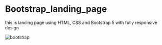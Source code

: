 # Bootstrap_landing_page
this is landing page  using HTML, CSS and Bootstrap 5 with fully responsive design 

![bootstrap](https://user-images.githubusercontent.com/100835323/166221916-08276b30-56ab-491f-9e88-baf3b89b50d8.png)
